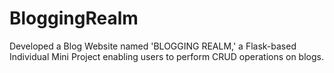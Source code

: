 # BloggingRealm
Developed a Blog Website named 'BLOGGING REALM,' a Flask-based Individual Mini Project enabling users to perform CRUD operations on blogs.
